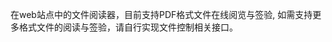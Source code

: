 在web站点中的文件阅读器，目前支持PDF格式文件在线阅览与签验, 如需支持更多格式文件的阅读与签验，请自行实现文件控制相关接口。

<!-- 在 web 中中阅读文件并对文件进行签章的视图展示库, 底层采用图片进行展示，文件转换功能以及印章操作相关功能需由调用方自行完成，本库只提供基础接口 -->